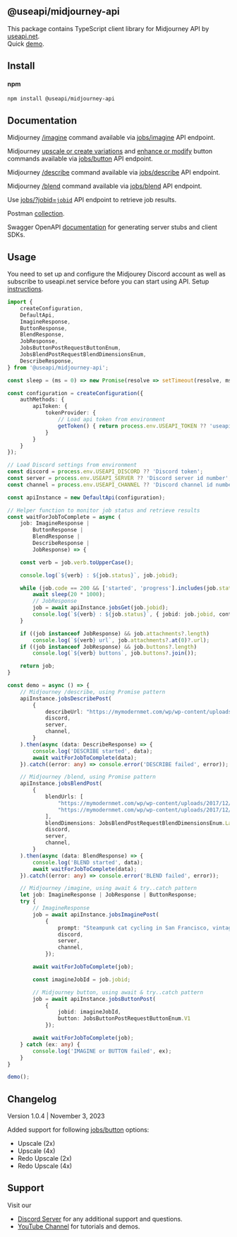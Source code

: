 ## @useapi/midjourney-api

This package contains TypeScript client library for Midjourney API by [useapi.net](https://useapi.net).  
Quick [demo](https://useapi.net/demo).

## Install

#### npm 
```
npm install @useapi/midjourney-api
```

## Documentation

Midjourney [/imagine](https://docs.midjourney.com/docs/quick-start#5-use-the-imagine-command) command available via [jobs/imagine](https://useapi.net/docs/api-v1/jobs-imagine) API endpoint.

Midjourney [upscale or create variations](https://docs.midjourney.com/docs/quick-start#8-upscale-or-create-variations) and [enhance or modify](https://docs.midjourney.com/docs/quick-start#9-enhance-or-modify-your-image) button commands available via [jobs/button](https://useapi.net/docs/api-v1/jobs-button) API endpoint. 

Midjourney [/describe](https://docs.midjourney.com/docs/describe) command available via [jobs/describe](https://useapi.net/docs/api-v1/jobs-describe) API endpoint. 

Midjourney [/blend](https://docs.midjourney.com/docs/blend) command available via [jobs/blend](https://useapi.net/docs/api-v1/jobs-blend) API endpoint. 

Use [jobs/?jobid=<code class="language-plaintext highlighter-rouge">jobid</code>](https://useapi.net/docs/api-v1/jobs-jobid) API endpoint to retrieve job results. 

Postman [collection](https://www.postman.com/useapinet/workspace/useapi-net).

Swagger OpenAPI [documentation](https://app.swaggerhub.com/apis/useapi/Midjourney_API_v1/1.0) for generating server stubs and client SDKs.

## Usage 

You need to set up and configure the Midjourey Discord account as well as subscribe to useapi.net service before you can start using API. Setup [instructions](https://useapi.net/docs/start-here). 

```TypeScript
import {
    createConfiguration,
    DefaultApi,
    ImagineResponse,
    ButtonResponse,
    BlendResponse,
    JobResponse,
    JobsButtonPostRequestButtonEnum,
    JobsBlendPostRequestBlendDimensionsEnum,
    DescribeResponse,
} from '@useapi/midjourney-api';

const sleep = (ms = 0) => new Promise(resolve => setTimeout(resolve, ms));

const configuration = createConfiguration({
    authMethods: {
        apiToken: {
            tokenProvider: {
                // Load api token from environment 
                getToken() { return process.env.USEAPI_TOKEN ?? 'useapi.net API token' }
            }
        }
    }
});

// Load Discord settings from environment 
const discord = process.env.USEAPI_DISCORD ?? 'Discord token';
const server = process.env.USEAPI_SERVER ?? 'Discord server id number';
const channel = process.env.USEAPI_CHANNEL ?? 'Discord channel id number';

const apiInstance = new DefaultApi(configuration);

// Helper function to monitor job status and retrieve results
const waitForJobToComplete = async (
    job: ImagineResponse |
        ButtonResponse |
        BlendResponse |
        DescribeResponse |
        JobResponse) => {

    const verb = job.verb.toUpperCase();

    console.log(`${verb} : ${job.status}`, job.jobid);

    while (job.code == 200 && ['started', 'progress'].includes(job.status)) {
        await sleep(20 * 1000);
        // JobResponse
        job = await apiInstance.jobsGet(job.jobid);
        console.log(`${verb} : ${job.status}`, { jobid: job.jobid, content: job.content });
    }

    if ((job instanceof JobResponse) && job.attachments?.length)
        console.log(`${verb} url`, job.attachments?.at(0)?.url);
    if ((job instanceof JobResponse) && job.buttons?.length)
        console.log(`${verb} buttons`, job.buttons?.join());

    return job;
}

const demo = async () => {
    // Midjourney /describe, using Promise pattern
    apiInstance.jobsDescribePost(
        {
            describeUrl: "https://mymodernmet.com/wp/wp-content/uploads/2017/12/free-images-national-gallery-of-art-9.jpg",
            discord,
            server,
            channel,
        }
    ).then(async (data: DescribeResponse) => {
        console.log('DESCRIBE started', data);
        await waitForJobToComplete(data);
    }).catch((error: any) => console.error('DESCRIBE failed', error));

    // Midjourney /blend, using Promise pattern
    apiInstance.jobsBlendPost(
        {
            blendUrls: [
                "https://mymodernmet.com/wp/wp-content/uploads/2017/12/free-images-national-gallery-of-art-6.jpg",
                "https://mymodernmet.com/wp/wp-content/uploads/2017/12/free-images-national-gallery-of-art-2.jpg"
            ],
            blendDimensions: JobsBlendPostRequestBlendDimensionsEnum.Landscape,
            discord,
            server,
            channel,
        }
    ).then(async (data: BlendResponse) => {
        console.log('BLEND started', data);
        await waitForJobToComplete(data);
    }).catch((error: any) => console.error('BLEND failed', error));

    // Midjourney /imagine, using await & try..catch pattern
    let job: ImagineResponse | JobResponse | ButtonResponse;
    try {
        // ImagineResponse
        job = await apiInstance.jobsImaginePost(
            {
                prompt: "Steampunk cat cycling in San Francisco, vintage photo",
                discord,
                server,
                channel,
            });

        await waitForJobToComplete(job);

        const imagineJobId = job.jobid;

        // Midjourney button, using await & try..catch pattern
        job = await apiInstance.jobsButtonPost(
            {
                jobid: imagineJobId,
                button: JobsButtonPostRequestButtonEnum.V1
            });

        await waitForJobToComplete(job);
    } catch (ex: any) {
        console.log('IMAGINE or BUTTON failed', ex);
    }
}

demo();
```

## Changelog 

Version 1.0.4 | November 3, 2023  

Added support for following  [jobs/button](https://useapi.net/docs/api-v1/jobs-button) options:  
- Upscale (2x)
- Upscale (4x)
- Redo Upscale (2x)
- Redo Upscale (4x)

## Support 

Visit our   
-  [Discord Server](https://discord.gg/w28uK3cnmF) for any additional support and questions.
- [YouTube Channel](https://www.youtube.com/@midjourneyapi) for tutorials and demos.